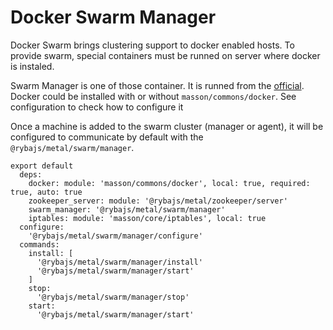 
# Docker Swarm Manager
Docker Swarm brings clustering support to docker enabled hosts.
To provide swarm, special containers must be runned on server where docker  is instaled.

Swarm Manager is one of those container. It is runned from the [official](https://hub.docker.com/_/swarm/).
Docker could be installed with or without `masson/commons/docker`. See configuration
to check how to configure it

Once a machine is added to the swarm cluster (manager or agent), it will be configured
to communicate by default with the `@rybajs/metal/swarm/manager`.

    export default
      deps:
        docker: module: 'masson/commons/docker', local: true, required: true, auto: true
        zookeeper_server: module: '@rybajs/metal/zookeeper/server'
        swarm_manager: '@rybajs/metal/swarm/manager'
        iptables: module: 'masson/core/iptables', local: true
      configure:
        '@rybajs/metal/swarm/manager/configure'
      commands:
        install: [
          '@rybajs/metal/swarm/manager/install'
          '@rybajs/metal/swarm/manager/start'
        ]
        stop:
          '@rybajs/metal/swarm/manager/stop'
        start:
          '@rybajs/metal/swarm/manager/start'
